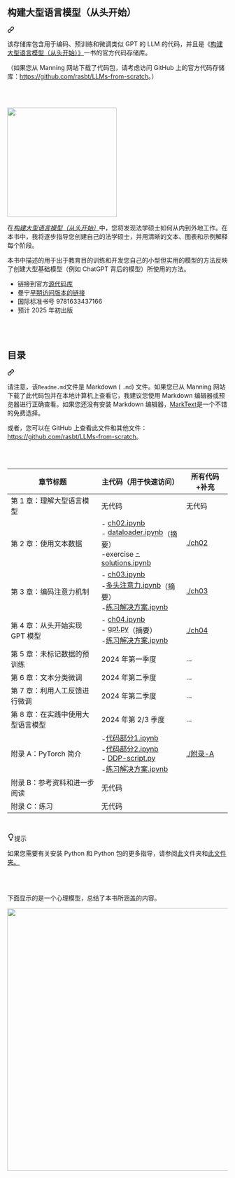 <div class="Box-sc-g0xbh4-0 bJMeLZ js-snippet-clipboard-copy-unpositioned" data-hpc="true"><article class="markdown-body entry-content container-lg" itemprop="text"><div class="markdown-heading" dir="auto"><h1 tabindex="-1" class="heading-element" dir="auto"><font style="vertical-align: inherit;"><font style="vertical-align: inherit;">构建大型语言模型（从头开始）</font></font></h1><a id="user-content-build-a-large-language-model-from-scratch" class="anchor" aria-label="永久链接：构建大型语言模型（从头开始）" href="#build-a-large-language-model-from-scratch"><svg class="octicon octicon-link" viewBox="0 0 16 16" version="1.1" width="16" height="16" aria-hidden="true"><path d="m7.775 3.275 1.25-1.25a3.5 3.5 0 1 1 4.95 4.95l-2.5 2.5a3.5 3.5 0 0 1-4.95 0 .751.751 0 0 1 .018-1.042.751.751 0 0 1 1.042-.018 1.998 1.998 0 0 0 2.83 0l2.5-2.5a2.002 2.002 0 0 0-2.83-2.83l-1.25 1.25a.751.751 0 0 1-1.042-.018.751.751 0 0 1-.018-1.042Zm-4.69 9.64a1.998 1.998 0 0 0 2.83 0l1.25-1.25a.751.751 0 0 1 1.042.018.751.751 0 0 1 .018 1.042l-1.25 1.25a3.5 3.5 0 1 1-4.95-4.95l2.5-2.5a3.5 3.5 0 0 1 4.95 0 .751.751 0 0 1-.018 1.042.751.751 0 0 1-1.042.018 1.998 1.998 0 0 0-2.83 0l-2.5 2.5a1.998 1.998 0 0 0 0 2.83Z"></path></svg></a></div>
<p dir="auto"><font style="vertical-align: inherit;"><font style="vertical-align: inherit;">该存储库包含用于编码、预训练和微调类似 GPT 的 LLM 的代码，并且是《</font></font><a href="http://mng.bz/orYv" rel="nofollow"><font style="vertical-align: inherit;"><font style="vertical-align: inherit;">构建大型语言模型（从头开始）》</font></font></a><font style="vertical-align: inherit;"><font style="vertical-align: inherit;">一书的官方代码存储库。</font></font></p>
<p dir="auto"><font style="vertical-align: inherit;"><font style="vertical-align: inherit;">（如果您从 Manning 网站下载了代码包，请考虑访问 GitHub 上的官方代码存储库：</font></font><a href="https://github.com/rasbt/LLMs-from-scratch"><font style="vertical-align: inherit;"><font style="vertical-align: inherit;">https://github.com/rasbt/LLMs-from-scratch</font></font></a><font style="vertical-align: inherit;"><font style="vertical-align: inherit;">。）</font></font></p>
<br>
<br>
<p dir="auto"><a href="http://mng.bz/orYv" rel="nofollow"><img src="/rasbt/LLMs-from-scratch/raw/main/images/cover.jpg" width="250px" style="max-width: 100%;"></a></p>
<p dir="auto"><font style="vertical-align: inherit;"><font style="vertical-align: inherit;">在</font></font><a href="http://mng.bz/orYv" rel="nofollow"><em><font style="vertical-align: inherit;"><font style="vertical-align: inherit;">构建大型语言模型（从头开始）</font></font></em></a><font style="vertical-align: inherit;"><font style="vertical-align: inherit;">中，您将发现法学硕士如何从内到外地工作。</font><font style="vertical-align: inherit;">在本书中，我将逐步指导您创建自己的法学硕士，并用清晰的文本、图表和示例解释每个阶段。</font></font></p>
<p dir="auto"><font style="vertical-align: inherit;"><font style="vertical-align: inherit;">本书中描述的用于出于教育目的训练和开发您自己的小型但实用的模型的方法反映了创建大型基础模型（例如 ChatGPT 背后的模型）所使用的方法。</font></font></p>
<ul dir="auto">
<li><font style="vertical-align: inherit;"><font style="vertical-align: inherit;">链接到官方</font></font><a href="https://github.com/rasbt/LLMs-from-scratch"><font style="vertical-align: inherit;"><font style="vertical-align: inherit;">源代码库</font></font></a></li>
<li><a href="http://mng.bz/orYv" rel="nofollow"><font style="vertical-align: inherit;"></font></a><font style="vertical-align: inherit;"><font style="vertical-align: inherit;">曼宁</font><a href="http://mng.bz/orYv" rel="nofollow"><font style="vertical-align: inherit;">早期访问版本的链接</font></a></font></li>
<li><font style="vertical-align: inherit;"><font style="vertical-align: inherit;">国际标准书号 9781633437166</font></font></li>
<li><font style="vertical-align: inherit;"><font style="vertical-align: inherit;">预计 2025 年初出版</font></font></li>
</ul>
<br>
<br>
<div class="markdown-heading" dir="auto"><h1 tabindex="-1" class="heading-element" dir="auto"><font style="vertical-align: inherit;"><font style="vertical-align: inherit;">目录</font></font></h1><a id="user-content-table-of-contents" class="anchor" aria-label="固定链接：目录" href="#table-of-contents"><svg class="octicon octicon-link" viewBox="0 0 16 16" version="1.1" width="16" height="16" aria-hidden="true"><path d="m7.775 3.275 1.25-1.25a3.5 3.5 0 1 1 4.95 4.95l-2.5 2.5a3.5 3.5 0 0 1-4.95 0 .751.751 0 0 1 .018-1.042.751.751 0 0 1 1.042-.018 1.998 1.998 0 0 0 2.83 0l2.5-2.5a2.002 2.002 0 0 0-2.83-2.83l-1.25 1.25a.751.751 0 0 1-1.042-.018.751.751 0 0 1-.018-1.042Zm-4.69 9.64a1.998 1.998 0 0 0 2.83 0l1.25-1.25a.751.751 0 0 1 1.042.018.751.751 0 0 1 .018 1.042l-1.25 1.25a3.5 3.5 0 1 1-4.95-4.95l2.5-2.5a3.5 3.5 0 0 1 4.95 0 .751.751 0 0 1-.018 1.042.751.751 0 0 1-1.042.018 1.998 1.998 0 0 0-2.83 0l-2.5 2.5a1.998 1.998 0 0 0 0 2.83Z"></path></svg></a></div>
<p dir="auto"><font style="vertical-align: inherit;"><font style="vertical-align: inherit;">请注意，该</font></font><code>Readme.md</code><font style="vertical-align: inherit;"><font style="vertical-align: inherit;">文件是 Markdown ( </font></font><code>.md</code><font style="vertical-align: inherit;"><font style="vertical-align: inherit;">) 文件。</font><font style="vertical-align: inherit;">如果您已从 Manning 网站下载了此代码包并在本地计算机上查看它，我建议您使用 Markdown 编辑器或预览器进行正确查看。</font><font style="vertical-align: inherit;">如果您还没有安装 Markdown 编辑器，</font></font><a href="https://www.marktext.cc" rel="nofollow"><font style="vertical-align: inherit;"><font style="vertical-align: inherit;">MarkText</font></font></a><font style="vertical-align: inherit;"><font style="vertical-align: inherit;">是一个不错的免费选择。</font></font></p>
<p dir="auto"><font style="vertical-align: inherit;"><font style="vertical-align: inherit;">或者，您可以在 GitHub 上查看此文件和其他文件：</font></font><a href="https://github.com/rasbt/LLMs-from-scratch"><font style="vertical-align: inherit;"><font style="vertical-align: inherit;">https://github.com/rasbt/LLMs-from-scratch</font></font></a><font style="vertical-align: inherit;"><font style="vertical-align: inherit;">。</font></font></p>
<br>
<br>
<table>
<thead>
<tr>
<th><font style="vertical-align: inherit;"><font style="vertical-align: inherit;">章节标题</font></font></th>
<th><font style="vertical-align: inherit;"><font style="vertical-align: inherit;">主代码（用于快速访问）</font></font></th>
<th><font style="vertical-align: inherit;"><font style="vertical-align: inherit;">所有代码+补充</font></font></th>
</tr>
</thead>
<tbody>
<tr>
<td><font style="vertical-align: inherit;"><font style="vertical-align: inherit;">第 1 章：理解大型语言模型</font></font></td>
<td><font style="vertical-align: inherit;"><font style="vertical-align: inherit;">无代码</font></font></td>
<td><font style="vertical-align: inherit;"><font style="vertical-align: inherit;">无代码</font></font></td>
</tr>
<tr>
<td><font style="vertical-align: inherit;"><font style="vertical-align: inherit;">第 2 章：使用文本数据</font></font></td>
<td><font style="vertical-align: inherit;"><font style="vertical-align: inherit;">- </font></font><a href="/rasbt/LLMs-from-scratch/blob/main/ch02/01_main-chapter-code/ch02.ipynb"><font style="vertical-align: inherit;"><font style="vertical-align: inherit;">ch02.ipynb</font></font></a><br><font style="vertical-align: inherit;"><font style="vertical-align: inherit;"> - </font></font><a href="/rasbt/LLMs-from-scratch/blob/main/ch02/01_main-chapter-code/dataloader.ipynb"><font style="vertical-align: inherit;"><font style="vertical-align: inherit;">dataloader.ipynb</font></font></a><font style="vertical-align: inherit;"><font style="vertical-align: inherit;">（摘要）</font></font><br><font style="vertical-align: inherit;"><font style="vertical-align: inherit;">-exercise </font></font><a href="/rasbt/LLMs-from-scratch/blob/main/ch02/01_main-chapter-code/exercise-solutions.ipynb"><font style="vertical-align: inherit;"><font style="vertical-align: inherit;">-solutions.ipynb</font></font></a></td>
<td><a href="/rasbt/LLMs-from-scratch/blob/main/ch02"><font style="vertical-align: inherit;"><font style="vertical-align: inherit;">./ch02</font></font></a></td>
</tr>
<tr>
<td><font style="vertical-align: inherit;"><font style="vertical-align: inherit;">第 3 章：编码注意力机制</font></font></td>
<td><font style="vertical-align: inherit;"><font style="vertical-align: inherit;">- </font></font><a href="/rasbt/LLMs-from-scratch/blob/main/ch03/01_main-chapter-code/ch03.ipynb"><font style="vertical-align: inherit;"><font style="vertical-align: inherit;">ch03.ipynb</font></font></a><br><font style="vertical-align: inherit;"><font style="vertical-align: inherit;"> -</font></font><a href="/rasbt/LLMs-from-scratch/blob/main/ch03/01_main-chapter-code/multihead-attention.ipynb"><font style="vertical-align: inherit;"><font style="vertical-align: inherit;">多头注意力.ipynb</font></font></a><font style="vertical-align: inherit;"><font style="vertical-align: inherit;">（摘要）</font></font><br><font style="vertical-align: inherit;"><font style="vertical-align: inherit;">-</font></font><a href="/rasbt/LLMs-from-scratch/blob/main/ch03/01_main-chapter-code/exercise-solutions.ipynb"><font style="vertical-align: inherit;"><font style="vertical-align: inherit;">练习解决方案.ipynb</font></font></a></td>
<td><a href="/rasbt/LLMs-from-scratch/blob/main/ch03"><font style="vertical-align: inherit;"><font style="vertical-align: inherit;">./ch03</font></font></a></td>
</tr>
<tr>
<td><font style="vertical-align: inherit;"><font style="vertical-align: inherit;">第 4 章：从头开始实现 GPT 模型</font></font></td>
<td><font style="vertical-align: inherit;"><font style="vertical-align: inherit;">- </font></font><a href="/rasbt/LLMs-from-scratch/blob/main/ch04/01_main-chapter-code/ch04.ipynb"><font style="vertical-align: inherit;"><font style="vertical-align: inherit;">ch04.ipynb</font></font></a><br><font style="vertical-align: inherit;"><font style="vertical-align: inherit;"> - </font></font><a href="/rasbt/LLMs-from-scratch/blob/main/ch04/01_main-chapter-code/gpt.py"><font style="vertical-align: inherit;"><font style="vertical-align: inherit;">gpt.py</font></font></a><font style="vertical-align: inherit;"><font style="vertical-align: inherit;">（摘要）</font></font><br><font style="vertical-align: inherit;"><font style="vertical-align: inherit;">-</font></font><a href="/rasbt/LLMs-from-scratch/blob/main/ch04/01_main-chapter-code/exercise-solutions.ipynb"><font style="vertical-align: inherit;"><font style="vertical-align: inherit;">练习解决方案.ipynb</font></font></a></td>
<td><a href="/rasbt/LLMs-from-scratch/blob/main/ch04"><font style="vertical-align: inherit;"><font style="vertical-align: inherit;">./ch04</font></font></a></td>
</tr>
<tr>
<td><font style="vertical-align: inherit;"><font style="vertical-align: inherit;">第 5 章：未标记数据的预训练</font></font></td>
<td><font style="vertical-align: inherit;"><font style="vertical-align: inherit;">2024 年第一季度</font></font></td>
<td><font style="vertical-align: inherit;"><font style="vertical-align: inherit;">...</font></font></td>
</tr>
<tr>
<td><font style="vertical-align: inherit;"><font style="vertical-align: inherit;">第 6 章：文本分类微调</font></font></td>
<td><font style="vertical-align: inherit;"><font style="vertical-align: inherit;">2024 年第二季度</font></font></td>
<td><font style="vertical-align: inherit;"><font style="vertical-align: inherit;">...</font></font></td>
</tr>
<tr>
<td><font style="vertical-align: inherit;"><font style="vertical-align: inherit;">第 7 章：利用人工反馈进行微调</font></font></td>
<td><font style="vertical-align: inherit;"><font style="vertical-align: inherit;">2024 年第二季度</font></font></td>
<td><font style="vertical-align: inherit;"><font style="vertical-align: inherit;">...</font></font></td>
</tr>
<tr>
<td><font style="vertical-align: inherit;"><font style="vertical-align: inherit;">第 8 章：在实践中使用大型语言模型</font></font></td>
<td><font style="vertical-align: inherit;"><font style="vertical-align: inherit;">2024 年第 2/3 季度</font></font></td>
<td><font style="vertical-align: inherit;"><font style="vertical-align: inherit;">...</font></font></td>
</tr>
<tr>
<td><font style="vertical-align: inherit;"><font style="vertical-align: inherit;">附录 A：PyTorch 简介</font></font></td>
<td><font style="vertical-align: inherit;"><font style="vertical-align: inherit;">-</font></font><a href="/rasbt/LLMs-from-scratch/blob/main/appendix-A/03_main-chapter-code/code-part1.ipynb"><font style="vertical-align: inherit;"><font style="vertical-align: inherit;">代码部分1.ipynb</font></font></a><br><font style="vertical-align: inherit;"><font style="vertical-align: inherit;"> -</font></font><a href="/rasbt/LLMs-from-scratch/blob/main/appendix-A/03_main-chapter-code/code-part2.ipynb"><font style="vertical-align: inherit;"><font style="vertical-align: inherit;">代码部分2.ipynb</font></font></a><br><font style="vertical-align: inherit;"><font style="vertical-align: inherit;"> - </font></font><a href="/rasbt/LLMs-from-scratch/blob/main/appendix-A/03_main-chapter-code/DDP-script.py"><font style="vertical-align: inherit;"><font style="vertical-align: inherit;">DDP-script.py</font></font></a><br><font style="vertical-align: inherit;"><font style="vertical-align: inherit;"> -</font></font><a href="/rasbt/LLMs-from-scratch/blob/main/appendix-A/03_main-chapter-code/exercise-solutions.ipynb"><font style="vertical-align: inherit;"><font style="vertical-align: inherit;">练习解决方案.ipynb</font></font></a></td>
<td><a href="/rasbt/LLMs-from-scratch/blob/main/appendix-A"><font style="vertical-align: inherit;"><font style="vertical-align: inherit;">./附录-A</font></font></a></td>
</tr>
<tr>
<td><font style="vertical-align: inherit;"><font style="vertical-align: inherit;">附录 B：参考资料和进一步阅读</font></font></td>
<td><font style="vertical-align: inherit;"><font style="vertical-align: inherit;">无代码</font></font></td>
<td></td>
</tr>
<tr>
<td><font style="vertical-align: inherit;"><font style="vertical-align: inherit;">附录 C：练习</font></font></td>
<td><font style="vertical-align: inherit;"><font style="vertical-align: inherit;">无代码</font></font></td>
<td></td>
</tr>
</tbody>
</table>
<br>
<div class="markdown-alert markdown-alert-tip" dir="auto"><p class="markdown-alert-title" dir="auto"><svg class="octicon octicon-light-bulb mr-2" viewBox="0 0 16 16" version="1.1" width="16" height="16" aria-hidden="true"><path d="M8 1.5c-2.363 0-4 1.69-4 3.75 0 .984.424 1.625.984 2.304l.214.253c.223.264.47.556.673.848.284.411.537.896.621 1.49a.75.75 0 0 1-1.484.211c-.04-.282-.163-.547-.37-.847a8.456 8.456 0 0 0-.542-.68c-.084-.1-.173-.205-.268-.32C3.201 7.75 2.5 6.766 2.5 5.25 2.5 2.31 4.863 0 8 0s5.5 2.31 5.5 5.25c0 1.516-.701 2.5-1.328 3.259-.095.115-.184.22-.268.319-.207.245-.383.453-.541.681-.208.3-.33.565-.37.847a.751.751 0 0 1-1.485-.212c.084-.593.337-1.078.621-1.489.203-.292.45-.584.673-.848.075-.088.147-.173.213-.253.561-.679.985-1.32.985-2.304 0-2.06-1.637-3.75-4-3.75ZM5.75 12h4.5a.75.75 0 0 1 0 1.5h-4.5a.75.75 0 0 1 0-1.5ZM6 15.25a.75.75 0 0 1 .75-.75h2.5a.75.75 0 0 1 0 1.5h-2.5a.75.75 0 0 1-.75-.75Z"></path></svg><font style="vertical-align: inherit;"><font style="vertical-align: inherit;">提示</font></font></p><p dir="auto"><font style="vertical-align: inherit;"><font style="vertical-align: inherit;">如果您需要有关安装 Python 和 Python 包的更多指导，</font><font style="vertical-align: inherit;">请参阅</font></font><a href="/rasbt/LLMs-from-scratch/blob/main/appendix-A/01_optional-python-setup-preferences"><font style="vertical-align: inherit;"><font style="vertical-align: inherit;">此</font></font></a><font style="vertical-align: inherit;"><font style="vertical-align: inherit;">文件夹和</font></font><a href="/rasbt/LLMs-from-scratch/blob/main/appendix-A/02_installing-python-libraries"><font style="vertical-align: inherit;"><font style="vertical-align: inherit;">此文件夹。</font></font></a><font style="vertical-align: inherit;"></font></p>
</div>
<br>
<br>
<p dir="auto"><font style="vertical-align: inherit;"><font style="vertical-align: inherit;">下面显示的是一个心理模型，总结了本书所涵盖的内容。</font></font></p>
<p dir="auto"><a target="_blank" rel="noopener noreferrer" href="/rasbt/LLMs-from-scratch/blob/main/images/mental-model.jpg"><img src="/rasbt/LLMs-from-scratch/raw/main/images/mental-model.jpg" width="600px" style="max-width: 100%;"></a></p>
</article></div>

